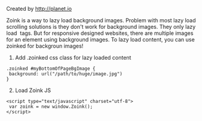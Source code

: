 Created by http://planet.io

Zoink is a way to lazy load background images. Problem with most lazy load scrolling solutions is they don't work for background images. They only lazy load <img> tags. But for responsive designed websites, there are multiple images for an element using background images. To lazy load content, you can use zoinked for backgroun images!

1. Add .zoinked css class for lazy loaded content
```
.zoinked #myBottomOfPageBgImage {
 background: url("/path/to/huge/image.jpg")
}
```

2. Load Zoink JS
 ```
<script type="text/javascript" charset="utf-8">
  var zoink = new window.Zoink();
</script>
```
